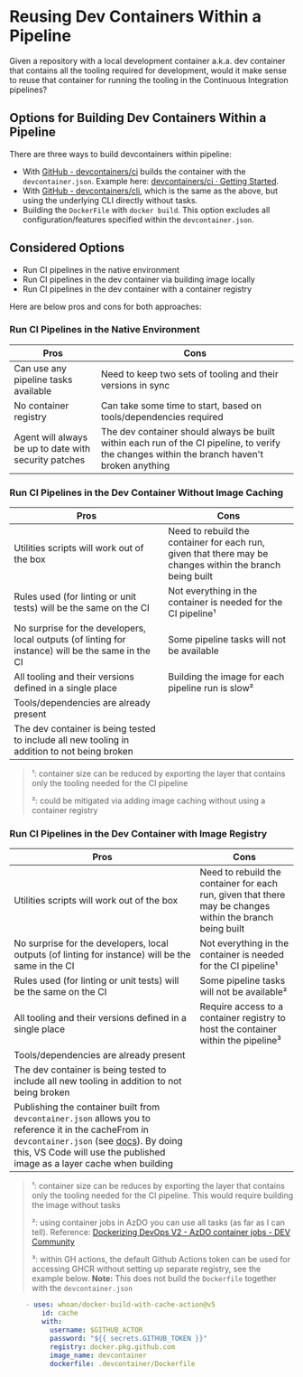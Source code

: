 # Reusing Dev Containers Within a Pipeline

Given a repository with a local development container a.k.a. dev container that contains all the tooling required for development, would it make sense to reuse that container for running the tooling in the Continuous Integration pipelines?

## Options for Building Dev Containers Within a Pipeline

There are three ways to build devcontainers within pipeline:

- With [GitHub - devcontainers/ci](https://github.com/devcontainers/ci) builds the container with the `devcontainer.json`. Example here: [devcontainers/ci · Getting Started](https://github.com/devcontainers/ci/blob/main/docs/github-action.md#getting-started).
- With [GitHub - devcontainers/cli](https://github.com/devcontainers/cli), which is the same as the above, but using the underlying CLI directly without tasks.
- Building the `DockerFile` with `docker build`. This option excludes all configuration/features specified within the `devcontainer.json`.

## Considered Options

- Run CI pipelines in the native environment
- Run CI pipelines in the dev container via building image locally
- Run CI pipelines in the dev container with a container registry

Here are below pros and cons for both approaches:

### Run CI Pipelines in the Native Environment

| Pros | Cons |
| -- | -- |
| Can use any pipeline tasks available | Need to keep two sets of tooling and their versions in sync |
| No container registry | Can take some time to start, based on tools/dependencies required |
| Agent will always be up to date with security patches | The dev container should always be built within each run of the CI pipeline, to verify the changes within the branch haven't broken anything |

### Run CI Pipelines in the Dev Container Without Image Caching

| Pros | Cons |
| -- | -- |
| Utilities scripts will work out of the box | Need to rebuild the container for each run, given that there may be changes within the branch being built |
| Rules used (for linting or unit tests) will be the same on the CI | Not everything in the container is needed for the CI pipeline&#185; |
| No surprise for the developers, local outputs (of linting for instance) will be the same in the CI | Some pipeline tasks will not be available |
| All tooling and their versions defined in a single place | Building the image for each pipeline run is slow&#178; |
| Tools/dependencies are already present ||
| The dev container is being tested to include all new tooling in addition to not being broken ||

> &#185;: container size can be reduced by exporting the layer that contains only the tooling needed for the CI pipeline
>
> &#178;: could be mitigated via adding image caching without using a container registry

### Run CI Pipelines in the Dev Container with Image Registry

| Pros | Cons |
| -- | -- |
| Utilities scripts will work out of the box | Need to rebuild the container for each run, given that there may be changes within the branch being built |
| No surprise for the developers, local outputs (of linting for instance) will be the same in the CI  | Not everything in the container is needed for the CI pipeline&#185; |
| Rules used (for linting or unit tests) will be the same on the CI | Some pipeline tasks will not be available&#178; |
| All tooling and their versions defined in a single place | Require access to a container registry to host the container within the pipeline&#179; |
| Tools/dependencies are already present ||
| The dev container is being tested to include all new tooling in addition to not being broken ||
| Publishing the container built from `devcontainer.json` allows you to reference it in the cacheFrom in `devcontainer.json` (see [docs](https://containers.dev/implementors/json_reference/#image-specific)). By doing this, VS Code will use the published image as a layer cache when building ||

> &#185;: container size can be reduces by exporting the layer that contains only the tooling needed for the CI pipeline. This would require building the image without tasks
>
> &#178;: using container jobs in AzDO you can use all tasks (as far as I can tell). Reference: [Dockerizing DevOps V2 - AzDO container jobs - DEV Community](https://dev.to/eliises/dockerizing-devops-v2-azdo-container-jobs-3hbf)
>
> &#179;: within GH actions, the default Github Actions token can be used for accessing GHCR without setting up separate registry, see the example below.
> **Note:** This does not build the `Dockerfile` together with the `devcontainer.json`

```yaml
    - uses: whoan/docker-build-with-cache-action@v5
        id: cache
        with:
          username: $GITHUB_ACTOR
          password: "${{ secrets.GITHUB_TOKEN }}"
          registry: docker.pkg.github.com
          image_name: devcontainer
          dockerfile: .devcontainer/Dockerfile
```
